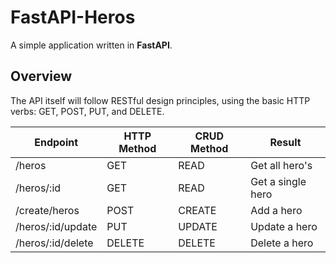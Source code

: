 # FastAPI-Heros

A simple application written in **FastAPI**. 

## **Overview**
The API itself will follow RESTful design principles, using the basic HTTP verbs: GET, POST, PUT, and DELETE.

| Endpoint | HTTP Method | CRUD Method | Result
| --- | --- | --- | --- |
| /heros | GET | READ | Get all hero's 
| /heros/:id | GET | READ | Get a single hero
| /create/heros | POST | CREATE | Add a hero
| /heros/:id/update | PUT | UPDATE | Update a hero
| /heros/:id/delete | DELETE | DELETE | Delete a hero





